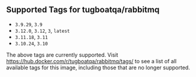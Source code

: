 ## Supported Tags for tugboatqa/rabbitmq

* `3.9.29`, `3.9`
* `3.12.0`, `3.12`, `3`, `latest`
* `3.11.18`, `3.11`
* `3.10.24`, `3.10`

The above tags are currently supported. Visit https://hub.docker.com/r/tugboatqa/rabbitmq/tags/ to see a list of all available tags for this image, including those that are no longer supported.
